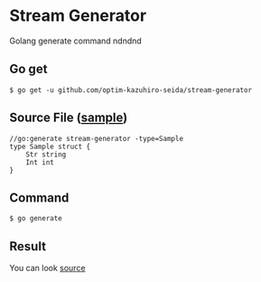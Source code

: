# Stream Generator

Golang generate command ndndnd

## Go get

```shell script
$ go get -u github.com/optim-kazuhiro-seida/stream-generator
```

## Source File ([sample](./sample/sample.go))

```shell script
//go:generate stream-generator -type=Sample
type Sample struct {
	Str string
	Int int
}
```


## Command

```shell script
$ go generate
```

## Result

You can look [source](./sample/sample_stream.go)
